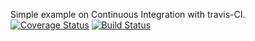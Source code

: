 

Simple example on Continuous Integration with travis-CI. [![Coverage Status](https://coveralls.io/repos/github/richardekong007/CI-Example/badge.svg?branch=master)](https://coveralls.io/github/richardekong007/CI-Example?branch=master) [![Build Status](https://travis-ci.org/richardekong007/CI-Example.svg?branch=master)](https://travis-ci.org/richardekong007/CI-Example) 
